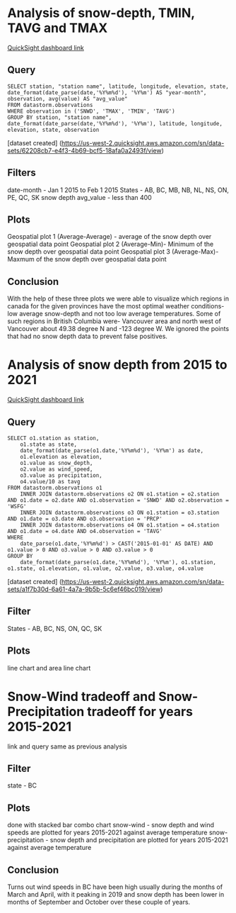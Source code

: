 # Analysis of snow-depth, TMIN, TAVG and TMAX
[QuickSight dashboard link](https://us-west-2.quicksight.aws.amazon.com/sn/analyses/a0715ac9-d30c-4b94-a057-90bf097a6b28)

## Query
```
SELECT station, "station name", latitude, longitude, elevation, state, date_format(date_parse(date,'%Y%m%d'), '%Y%m') AS "year-month", observation, avg(value) AS "avg_value"
FROM datastorm.observations
WHERE observation in ('SNWD', 'TMAX', 'TMIN', 'TAVG') 
GROUP BY station, "station name", date_format(date_parse(date,'%Y%m%d'), '%Y%m'), latitude, longitude, elevation, state, observation

```
[dataset created] (https://us-west-2.quicksight.aws.amazon.com/sn/data-sets/62208cb7-e4f3-4b69-bcf5-18afa0a2493f/view)
## Filters
date-month - Jan 1 2015 to Feb 1 2015
States - AB, BC, MB, NB, NL, NS, ON, PE, QC, SK
snow depth avg_value - less than 400

## Plots
Geospatial plot 1 (Average-Average) - average of the snow depth over geospatial data point
Geospatial plot 2 (Average-Min)- Minimum of the snow depth over geospatial data point
Geospatial plot 3 (Average-Max)- Maxmum of the snow depth over geospatial data point

## Conclusion
With the help of these three plots we were able to visualize which regions in canada for the given provinces have the most optimal weather conditions- low average snow-depth and not too low average temperatures. Some of such regions in British Columbia were- Vancouver area and north west of Vancouver about 49.38 degree N and -123 degree W. We ignored the points that had no snow depth data to prevent false positives. 

# Analysis of snow depth from 2015 to 2021
[QuickSight dashboard link](https://us-west-2.quicksight.aws.amazon.com/sn/analyses/48432726-e0bf-4a2d-95b5-a5e0801ebbe6)

## Query
```
SELECT o1.station as station,
    o1.state as state,
    date_format(date_parse(o1.date,'%Y%m%d'), '%Y%m') as date,
    o1.elevation as elevation,
    o1.value as snow_depth,
    o2.value as wind_speed,
    o3.value as precipitation,
    o4.value/10 as tavg
FROM datastorm.observations o1
    INNER JOIN datastorm.observations o2 ON o1.station = o2.station AND o1.date = o2.date AND o1.observation = 'SNWD' AND o2.observation = 'WSFG' 
    INNER JOIN datastorm.observations o3 ON o1.station = o3.station AND o1.date = o3.date AND o3.observation = 'PRCP'
    INNER JOIN datastorm.observations o4 ON o1.station = o4.station AND o1.date = o4.date AND o4.observation = 'TAVG'
WHERE    
    date_parse(o1.date,'%Y%m%d') > CAST('2015-01-01' AS DATE) AND o1.value > 0 AND o3.value > 0 AND o3.value > 0
GROUP BY 
    date_format(date_parse(o1.date,'%Y%m%d'), '%Y%m'), o1.station, o1.state, o1.elevation, o1.value, o2.value, o3.value, o4.value

```
[dataset created] (https://us-west-2.quicksight.aws.amazon.com/sn/data-sets/a1f7b30d-6a61-4a7a-9b5b-5c6ef46bc019/view)
## Filter
States - AB, BC, NS, ON, QC, SK

## Plots
line chart and area line chart

# Snow-Wind tradeoff and Snow-Precipitation tradeoff for years 2015-2021
link and query same as previous analysis

## Filter
state - BC

## Plots
done with stacked bar combo chart
snow-wind - snow depth and wind speeds are plotted for years 2015-2021 against average temperature
snow-precipitation - snow depth and precipitation are plotted for years 2015-2021 against average temperature

## Conclusion
Turns out wind speeds in BC have been high usually during the months of March and April, with it peaking in 2019 and snow depth has been lower in months of September and October over these couple of years.
